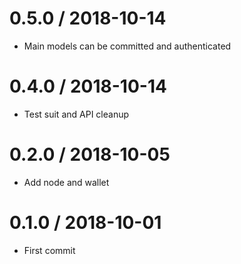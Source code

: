 0.5.0 / 2018-10-14
==================

 * Main models can be committed and authenticated

0.4.0 / 2018-10-14
==================

 * Test suit and API cleanup

0.2.0 / 2018-10-05
==================

  * Add node and wallet

0.1.0 / 2018-10-01
==================

  * First commit
